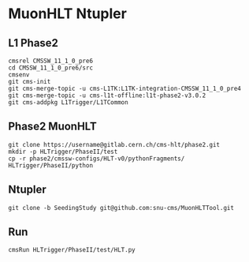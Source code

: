 # MuonHLT Ntupler

## L1 Phase2
	cmsrel CMSSW_11_1_0_pre6
	cd CMSSW_11_1_0_pre6/src
	cmsenv
	git cms-init
	git cms-merge-topic -u cms-L1TK:L1TK-integration-CMSSW_11_1_0_pre4
	git cms-merge-topic -u cms-l1t-offline:l1t-phase2-v3.0.2
	git cms-addpkg L1Trigger/L1TCommon
## Phase2 MuonHLT
	git clone https://username@gitlab.cern.ch/cms-hlt/phase2.git
	mkdir -p HLTrigger/PhaseII/test
	cp -r phase2/cmssw-configs/HLT-v0/pythonFragments/ HLTrigger/PhaseII/python
## Ntupler
	git clone -b SeedingStudy git@github.com:snu-cms/MuonHLTTool.git
## Run
	cmsRun HLTrigger/PhaseII/test/HLT.py
